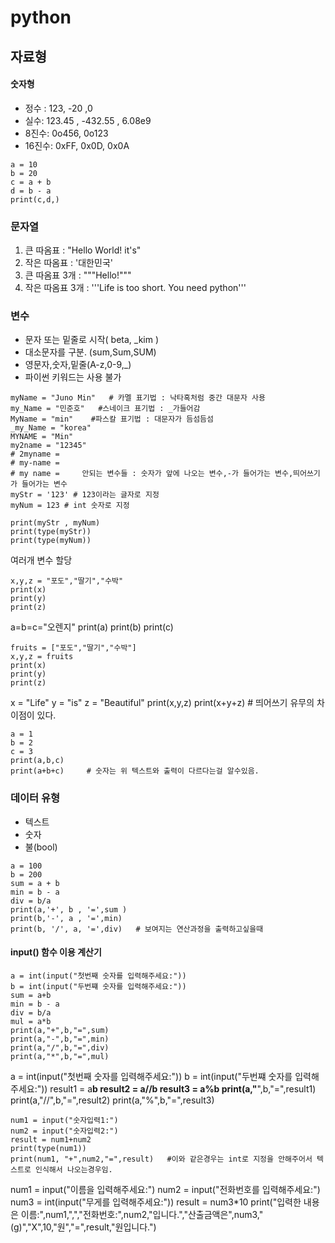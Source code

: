 # python


## 자료형
#### 숫자형
* 정수 : 123, -20 ,0  
* 실수:  123.45 , -432.55 , 6.08e9  
* 8진수: 0o456, 0o123  
* 16진수: 0xFF, 0x0D, 0x0A

```
a = 10
b = 20
c = a + b
d = b - a
print(c,d,)
```

### 문자열
1. 큰 따옴표 : "Hello World! it\'s"  
2. 작은 따옴표 : '대한민국'  
3. 큰 따옴표 3개 : """Hello!"""  
4. 작은 따옴표 3개 : 
'''Life is too short.
You need python'''

### 변수  
* 문자 또는 밑줄로 시작( beta, _kim )
* 대소문자를 구분. (sum,Sum,SUM)
* 영문자,숫자,밑줄(A-z,0-9,_)  
* 파이썬 키워드는 사용 불가

```
myName = "Juno Min"   # 카멜 표기법 : 낙타혹처럼 중간 대문자 사용
my_Name = "민준호"   #스네이크 표기법 : _가들어감
MyName = "min"    #파스칼 표기법 : 대문자가 듬섬듬섬
_my_Name = "korea"
MYNAME = "Min"
my2name = "12345"
# 2myname = 
# my-name = 
# my name =     안되는 변수들 : 숫자가 앞에 나오는 변수,-가 들어가는 변수,띄어쓰기가 들어가는 변수
myStr = '123' # 123이라는 글자로 지정
myNum = 123 # int 숫자로 지정

print(myStr , myNum)
print(type(myStr))
print(type(myNum))
```
여러개 변수 할당

```
x,y,z = "포도","딸기","수박"
print(x)
print(y)
print(z)

```
a=b=c="오렌지"
print(a)
print(b)
print(c)
```
fruits = ["포도","딸기","수박"]
x,y,z = fruits
print(x)
print(y)
print(z)
```
x = "Life"
y = "is"
z = "Beautiful"
print(x,y,z)
print(x+y+z)  # 띄어쓰기 유무의 차이점이 있다.
```
a = 1
b = 2
c = 3
print(a,b,c)
print(a+b+c)     # 숫자는 위 텍스트와 출력이 다르다는걸 알수있음.
```
### 데이터 유형  
+ 텍스트  
+ 숫자   
+ 불(bool)  

```
a = 100
b = 200
sum = a + b
min = b - a
div = b/a
print(a,'+', b , '=',sum )
print(b,'-', a , '=',min)
print(b, '/', a, '=',div)   # 보여지는 연산과정을 출력하고싶을때
```
#### input() 함수 이용 계산기  
```
a = int(input("첫번째 숫자를 입력해주세요:"))
b = int(input("두번쨰 숫자를 입력해주세요:"))
sum = a+b
min = b - a
div = b/a
mul = a*b
print(a,"+",b,"=",sum)
print(a,"-",b,"=",min)
print(a,"/",b,"=",div)
print(a,"*",b,"=",mul)
```
a = int(input("첫번째 숫자를 입력해주세요:"))
b = int(input("두번쨰 숫자를 입력해주세요:"))
result1 = a**b
result2 = a//b
result3 = a%b
print(a,"**",b,"=",result1)
print(a,"//",b,"=",result2)
print(a,"%",b,"=",result3)
```
num1 = input("숫자입력1:")
num2 = input("숫자입력2:")
result = num1+num2
print(type(num1))
print(num1, "+",num2,"=",result)   #이와 같은경우는 int로 지정을 안해주어서 텍스트로 인식해서 나오는경우임.
```
num1 = input("이름을 입력해주세요:")
num2 = input("전화번호를 입력해주세요:")
num3 = int(input("무게를 입력해주세요:"))
result = num3*10
print("입력한 내용은 이름:",num1,",","전화번호:",num2,"입니다.","산출금액은",num3,"(g)","X",10,"원","=",result,"원입니다.")
```



